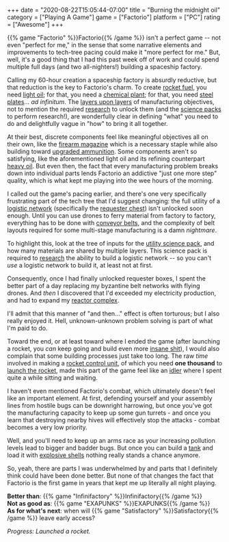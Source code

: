 +++
date = "2020-08-22T15:05:44-07:00"
title = "Burning the midnight oil"
category = ["Playing A Game"]
game = ["Factorio"]
platform = ["PC"]
rating = ["Awesome"]
+++

{{% game "Factorio" %}}Factorio{{% /game %}} isn't a perfect game -- not even "perfect for me," in the sense that some narrative elements and improvements to tech-tree pacing could make it "more perfect for me."  But, well, it's a good thing that I had this past week off of work and could spend multiple full days (and two all-nighters!) building a spaceship factory.

Calling my 60-hour creation a spaceship factory is absurdly reductive, but that reduction is the key to Factorio's charm.  To create <a href="https://wiki.factorio.com/Rocket_fuel">rocket fuel</a>, you need <a href="https://wiki.factorio.com/Light_oil">light oil</a>; for that, you need a <a href="https://wiki.factorio.com/Chemical_plant">chemical plant</a>; for that, you need <a href="https://wiki.factorio.com/Steel_plate">steel plates</a>... <i>ad infinitum</i>.  The <a href="https://en.wikipedia.org/wiki/Turtles_all_the_way_down">layers upon layers</a> of manufacturing objectives, not to mention the required <a href="https://wiki.factorio.com/Research">research</a> to unlock them (and the <a href="https://wiki.factorio.com/Science_pack">science packs</a> to perform research!), are wonderfully clear in defining "what" you need to do and delightfully vague in "how" to bring it all together.

At their best, discrete components feel like meaningful objectives all on their own, like the <a href="https://wiki.factorio.com/Firearm_magazine">firearm magazine</a> which is a necessary staple while also building toward <a href="https://wiki.factorio.com/Piercing_rounds_magazine">upgraded ammunition</a>.  Some components aren't so satisfying, like the aforementioned light oil and its refining counterpart <a href="https://wiki.factorio.com/Heavy_oil">heavy oil</a>.  But even then, the fact that every manufacturing problem breaks down into individual parts lends Factorio an addictive "just one more step" quality, which is what kept me playing into the wee hours of the morning.

I called out the game's pacing earlier, and there's one very specifically frustrating part of the tech tree that I'd suggest changing: the full utility of a <a href="https://wiki.factorio.com/Logistic_network">logistic network</a> (specifically the <a href="https://wiki.factorio.com/Requester_chest">requester chest</a>) isn't unlocked soon enough.  Until you can use drones to ferry material from factory to factory, everything has to be done with <a href="https://wiki.factorio.com/Belt_transport_system">conveyor belts</a>, and the complexity of belt layouts required for some multi-stage manufacturing is a damn <i>nightmare</i>.

To highlight this, look at the tree of inputs for the <a href="https://wiki.factorio.com/Utility_science_pack">utility science pack</a>, and how many materials are shared by multiple layers.  This science pack is required to <a href="https://wiki.factorio.com/Logistic_system_(research)">research</a> the ability to build a logistic network -- so you can't <i>use</i> a logistic network to build it, at least not at first.

Consequently, once I had finally unlocked requester boxes, I spent the better part of a day replacing my byzantine belt networks with flying drones.  And <i>then</i> I discovered that I'd exceeded my electricity production, and had to expand my <a href="https://wiki.factorio.com/Nuclear_reactor">reactor complex</a>.

I'll admit that this manner of "and then..." effect is often torturous; but I also really enjoyed it.  Hell, unknown-unknown problem solving is part of what I'm paid to do.

Toward the end, or at least toward where I ended the game (after launching a rocket, you <i>can</i> keep going and build even more <a href="https://wiki.factorio.com/Spidertron">insane shit</a>), I would also complain that some building processes just take too long.  The raw <i>time</i> involved in making a <a href="https://wiki.factorio.com/Rocket_control_unit">rocket control unit</a>, of which you need <b>one thousand</b> to <a href="https://wiki.factorio.com/Rocket_part">launch the rocket</a>, made this part of the game feel like an <a href="https://en.wikipedia.org/wiki/Incremental_game">idler</a> where I spent quite a while sitting and waiting.

I haven't even mentioned Factorio's combat, which ultimately doesn't feel like an important element.  At first, defending yourself and your assembly lines from hostile bugs can be downright harrowing, but once you've got the manufacturing capacity to keep up some gun turrets - and once you learn that destroying nearby hives will effectively stop the attacks - combat becomes a very low priority.

Well, and you'll need to keep up an arms race as your increasing pollution levels lead to bigger and badder bugs.  But once you can build a <a href="https://wiki.factorio.com/Tank">tank</a> and load it with <a href="https://wiki.factorio.com/Explosive_cannon_shell">explosive shells</a> nothing really stands a chance anymore.

So, yeah, there are parts I was underwhelmed by and parts that I definitely think could have been done better.  But none of that changes the fact that Factorio is the first game in years that kept me up literally all night playing.

<b>Better than</b>: {{% game "Infinifactory" %}}Infinifactory{{% /game %}}  
<b>Not as good as</b>: {{% game "EXAPUNKS" %}}EXAPUNKS{{% /game %}}  
<b>As for what's next</b>: when will {{% game "Satisfactory" %}}Satisfactory{{% /game %}} leave early access?

<i>Progress: Launched a rocket.</i>
